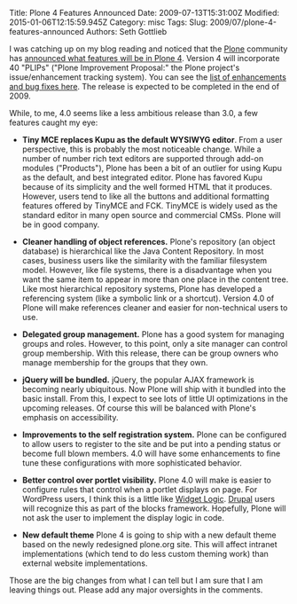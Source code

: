 Title: Plone 4 Features Announced
Date: 2009-07-13T15:31:00Z
Modified: 2015-01-06T12:15:59.945Z
Category: misc
Tags: 
Slug: 2009/07/plone-4-features-announced
Authors: Seth Gottlieb

I was catching up on my blog reading and noticed that the [Plone](http://plone.org) community has [announced what features will be in Plone 4](http://plone.org/news/plone4-plips-accepted). Version 4 will incorporate 40 "PLIPs" ("Plone Improvement Proposal:" the Plone project's issue/enhancement tracking system). You can see the [list of enhancements and bug fixes here](http://dev.plone.org/plone/milestone/4.0). The release is expected to be completed in the end of 2009. 

  
While, to me, 4.0 seems like a less ambitious release than 3.0, a few features caught my eye:  

*   __Tiny MCE replaces Kupu as the default WYSIWYG editor__. From a user perspective, this is probably the most noticeable change. While a number of number rich text editors are supported through add-on modules ("Products"), Plone has been a bit of an outlier for using Kupu as the default, and best integrated editor. Plone has favored Kupu because of its simplicity and the well formed HTML that it produces. However, users tend to like all the buttons and additional formatting features offered by TinyMCE and FCK. TinyMCE is widely used as the standard editor in many open source and commercial CMSs. Plone will be in good company.  
    
*   __Cleaner handling of object references.__ Plone's repository (an object database) is hierarchical like the Java Content Repository. In most cases, business users like the similarity with the familiar filesystem model. However, like file systems, there is a disadvantage when you want the same item to appear in more than one place in the content tree. Like most hierarchical repository systems, Plone has developed a referencing system (like a symbolic link or a shortcut). Version 4.0 of Plone will make references cleaner and easier for non-technical users to use.  
    
*   __Delegated group management.__ Plone has a good system for managing groups and roles. However, to this point, only a site manager can control group membership. With this release, there can be group owners who manage membership for the groups that they own.  
    
*   __jQuery will be bundled.__ jQuery, the popular AJAX framework is becoming nearly ubiquitous. Now Plone will ship with it bundled into the basic install. From this, I expect to see lots of little UI optimizations in the upcoming releases. Of course this will be balanced with Plone's emphasis on accessibility.  
    
*   __Improvements to the self registration system.__ Plone can be configured to allow users to register to the site and be put into a pending status or become full blown members. 4.0 will have some enhancements to fine tune these configurations with more sophisticated behavior.  
    
*   __Better control over portlet visibility.__ Plone 4.0 will make is easier to configure rules that control when a portlet displays on page. For WordPress users, I think this is a little like [Widget Logic](http://freakytrigger.co.uk/wordpress-setup/). [Drupal](htt://drupal.org) users will recognize this as part of the blocks framework. Hopefully, Plone will not ask the user to implement the display logic in code.  
    
*   __New default theme__ Plone 4 is going to ship with a new default theme based on the newly redesigned plone.org site. This will affect intranet implementations (which tend to do less custom theming work) than external website implementations.  
    

  

Those are the big changes from what I can tell but I am sure that I am leaving things out. Please add any major oversights in the comments. 
